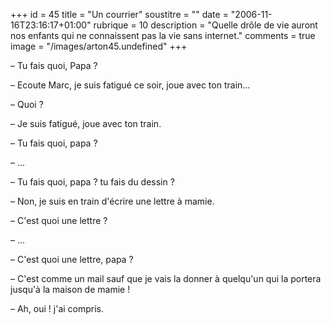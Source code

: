 +++
id = 45
title = "Un courrier"
soustitre = ""
date = "2006-11-16T23:16:17+01:00"
rubrique = 10
description = "Quelle drôle de vie auront nos enfants qui ne connaissent pas la vie sans internet."
comments = true
image = "/images/arton45.undefined"
+++

<div class="chapo"></div>
­­­­­­­­­­­­– Tu fais quoi, Papa ?

– Ecoute Marc, je suis fatigué ce soir, joue avec ton train...

– Quoi ?

– Je suis fatigué, joue avec ton train.

– Tu fais quoi, papa ? 

– ...

– Tu fais quoi, papa ? tu fais du dessin ?

– Non, je suis en train d'écrire une lettre à mamie.

– C'est quoi une lettre ?

– ...

– C'est quoi une lettre, papa ?

– C'est comme un mail sauf que je vais la donner à quelqu'un qui la portera jusqu'à la maison de mamie !

– Ah, oui ! j'ai compris.